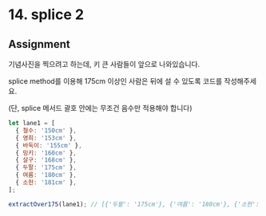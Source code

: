 # 14. splice 2

## Assignment

기념사진을 찍으려고 하는데, 키 큰 사람들이 앞으로 나와있습니다.

splice method를 이용해 175cm 이상인 사람은 뒤에 설 수 있도록 코드를 작성해주세요.

(단, splice 메서드 괄호 안에는 무조건 음수만 적용해야 합니다)

```js
let lane1 = [
  { 철수: '150cm' },
  { 영희: '153cm' },
  { 바둑이: '155cm' },
  { 밍키: '160cm' },
  { 살구: '168cm' },
  { 두팔: '175cm' },
  { 여름: '180cm' },
  { 소헌: '181cm' },
];

extractOver175(lane1); // [{'두팔': '175cm'}, {'여름': '180cm'}, {'소헌': '181cm'}];
```

